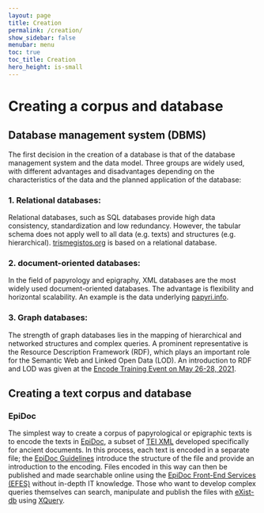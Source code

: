 ```yaml
---
layout: page
title: Creation
permalink: /creation/
show_sidebar: false
menubar: menu
toc: true
toc_title: Creation
hero_height: is-small
---
```

# Creating a corpus and database
## Database management system (DBMS)
The first decision in the creation of a database is that of the database management system and the data model. Three groups are widely used, with different advantages and disadvantages depending on the characteristics of the data and the planned application of the database: 
### 1. Relational databases:
Relational databases, such as SQL databases provide high data consistency, standardization and low redundancy. However, the tabular schema does not apply well to all data (e.g. texts) and structures (e.g. hierarchical). [trismegistos.org](trismegistos.org) is based on a relational database.
### 2. document-oriented databases:
In the field of papyrology and epigraphy, XML databases are the most widely used document-oriented databases. The advantage is flexibility and horizontal scalability. An example is the data underlying [papyri.info](www.papyri.info).
### 3. Graph databases:
The strength of graph databases lies in the mapping of hierarchical and networked structures and complex queries. A prominent representative is the Resource Description Framework (RDF), which plays an important role for the Semantic Web and Linked Open Data (LOD). An introduction to RDF and LOD was given at the [Encode Training Event on May 26-28, 2021](https://site.unibo.it/encode/en/encode-project-conference-programme-201ebridging-the-gap-with-linked-open-data201c-25th-may-2021-1.pdf/@@download/file/Invitation-ENCODE%20Intensive%20Training%2026th%20to%2028th%20May%202021.pdf).

## Creating a text corpus and database
### EpiDoc
The simplest way to create a corpus of papyrological or epigraphic texts is to encode the texts in [EpiDoc](https://epidoc.stoa.org/), a subset of [TEI XML](tei-c.org) developed specifically for ancient documents. In this process, each text is encoded in a separate file; the [EpiDoc Guidelines](https://epidoc.stoa.org/gl/latest/) introduce the structure of the file and provide an introduction to the encoding.
Files encoded in this way can then be published and made searchable online using the [EpiDoc Front-End Services (EFES)](https://github.com/EpiDoc/EFES) without in-depth IT knowledge. Those who want to develop complex queries themselves can search, manipulate and publish the files with [eXist-db](http://exist-db.org/) using [XQuery](https://www.w3schools.com/xml/xquery_intro.asp).
